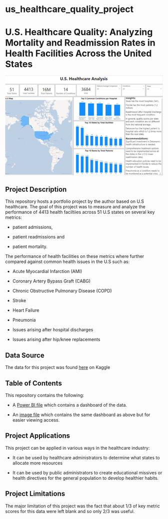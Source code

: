 # us_healthcare_quality_project

# **U.S. Healthcare Quality: Analyzing Mortality and Readmission Rates in Health Facilities Across the United States**

![screenshot](hospital_viz.jpg)

## **Project Description**

This repository hosts a portfolio project by the author based on U.S healthcare. The goal of this project was to measure and analyze the performance of 4413 health faciltiies across 51 U.S states on several key metrics: 

* patient admissions, 

* patient readmissions and 

* patient mortality. 

The performance of health facilities on these metrics where further compared against common health issues in the U.S such as: 

* Acute Myocardial Infarction (AMI)

* Coronary Artery Bypass Graft (CABG)

* Chronic Obstructive Pulmonary Disease (COPD) 

* Stroke

* Heart Failure 

* Pneumonia

* Issues arising after hospital discharges

* Issues arising after hip/knee replacements

## **Data Source**

The data for this project was found [here](https://www.kaggle.com/datasets/thedevastator/us-healthcare-readmissions-and-mortality) on Kaggle

## **Table of Contents**

This repository contains the following: 

* A [Power BI file](https://github.com/deengini/us_healthcare_quality_project/blob/main/hospital_viz.pbix) which contains a dashboard of the data. 

* An [image file](https://github.com/deengini/us_healthcare_quality_project/blob/main/hospital_viz.jpg) which contains the same dashboard as above but for easier viewing access. 

## **Project Applications**

This project can be applied in various ways in the healthcare industry: 

* It can be used by healthcare administrators to determine what states to allocate more resources 

* It can be used by public administrators to create educational missives or health directives for the general population to develop healthier habits. 

## **Project Limitations**

The major limitation of this project was the fact that about 1/3 of key metric scores for this data were left blank and so only 2/3 was useful. 
